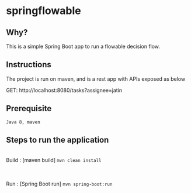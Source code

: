 # springflowable

## Why?

This is a simple Spring Boot app to run a flowable decision flow.

## Instructions

The project is run on maven, and is a rest app with APIs exposed as below

GET:
http://localhost:8080/tasks?assignee=jatin

## Prerequisite
    Java 8, maven

## Steps to run the application
<br/> Build : [maven build] 
   	`mvn clean install` <br/> <br/>

<br/> Run : [Spring Boot run] 
   	`mvn spring-boot:run` <br/> <br/>